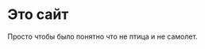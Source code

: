 [//]: # (<img src="frontend/public/images/bg.png" alt = "AYAYA">)

# Это сайт

Просто чтобы было понятно что не птица и не самолет.